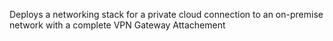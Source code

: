 Deploys a networking stack for a private cloud connection to an on-premise network with a complete VPN Gateway Attachement
